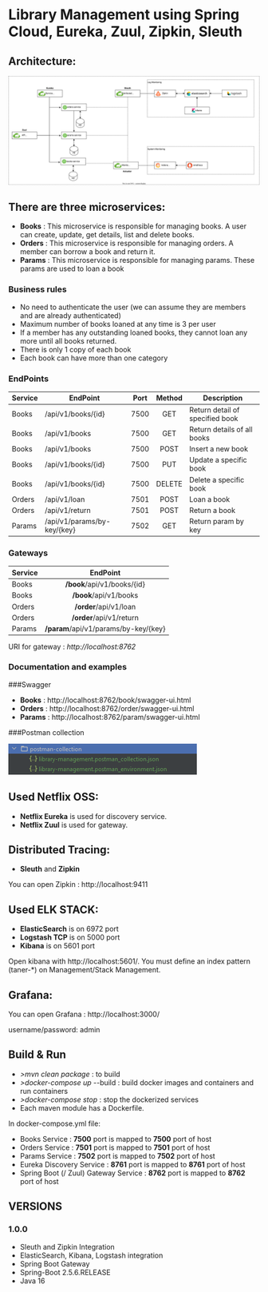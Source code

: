 # Library Management using Spring Cloud, Eureka, Zuul, Zipkin, Sleuth


## Architecture:
![Alt text](assets/library-management-architecture.svg?raw=true "Library Management Architecture")

## There are three microservices:

- **Books** : This microservice is responsible for managing books. A user can create, update, get details, list and delete books.
- **Orders** : This microservice is responsible for managing orders. A member can borrow a book and return it.
- **Params** : This microservice is responsible for managing params. These params are used to loan a book

### Business rules ###
- No need to authenticate the user (we can assume they are members and are already authenticated)
- Maximum number of books loaned at any time is 3 per user
- If a member has any outstanding loaned books, they cannot loan any more until all books returned.
- There is only 1 copy of each book
- Each book can have more than one category 

### EndPoints ###

| Service       | EndPoint                     | Port    | Method | Description                                      |
| ------------- | -----------------------------| :-----: | :-----:| ------------------------------------------------ |
| Books         | /api/v1/books/{id}           | 7500    | GET    | Return detail of specified book                  |
| Books         | /api/v1/books                | 7500    | GET    | Return details of all books                      |
| Books         | /api/v1/books                | 7500    | POST   | Insert a new book                                |
| Books         | /api/v1/books/{id}           | 7500    | PUT    | Update a specific book                           |
| Books         | /api/v1/books/{id}           | 7500    | DELETE | Delete a specific book                           |
| Orders        | /api/v1/loan                 | 7501    | POST   | Loan a book                                      |
| Orders        | /api/v1/return               | 7501    | POST   | Return a book                                    |
| Params        | /api/v1/params/by-key/{key}  | 7502    | GET    | Return param by key                              |

### Gateways ###

| Service       | EndPoint                                  |
| ------------- | :---------------------------------------: |
| Books         | **/book**/api/v1/books/{id}               | 
| Books         | **/book**/api/v1/books                    |
| Orders        | **/order**/api/v1/loan                    |
| Orders        | **/order**/api/v1/return                  |
| Params        | **/param**/api/v1/params/by-key/{key}     |

URI for gateway : *http://localhost:8762*

### Documentation and examples ###

###Swagger

- **Books** : http://localhost:8762/book/swagger-ui.html
- **Orders** : http://localhost:8762/order/swagger-ui.html
- **Params** : http://localhost:8762/param/swagger-ui.html

###Postman collection

![Alt text](assets/postman-collection-folder.png?raw=true "Postman collection folder")
## Used Netflix OSS:

- **Netflix Eureka** is used for discovery service.
- **Netflix Zuul** is used for gateway.

## Distributed Tracing:

- **Sleuth** and **Zipkin**

You can open Zipkin : http://localhost:9411

## Used ELK STACK:

- **ElasticSearch** is on 6972 port
- **Logstash TCP** is on 5000 port
- **Kibana** is on 5601 port

Open kibana with http://localhost:5601/. You must define an index pattern (taner-*) on Management/Stack Management.

## Grafana:

You can open Grafana : http://localhost:3000/

username/password: admin

## Build & Run

- *>mvn clean package* : to build
- *>docker-compose up* --build : build docker images and containers and run containers
- *>docker-compose stop* : stop the dockerized services
- Each maven module has a Dockerfile.

In docker-compose.yml file:

- Books Service : **__7500__** port is mapped to **__7500__** port of host
- Orders Service : **__7501__** port is mapped to **__7501__** port of host
- Params Service : **__7502__** port is mapped to **__7502__** port of host
- Eureka Discovery Service : **__8761__** port is mapped to **__8761__** port of host
- Spring Boot (/ Zuul) Gateway Service : **__8762__** port is mapped to **__8762__** port of host 

## VERSIONS

### 1.0.0

- Sleuth and Zipkin Integration
- ElasticSearch, Kibana, Logstash integration
- Spring Boot Gateway
- Spring-Boot 2.5.6.RELEASE
- Java 16